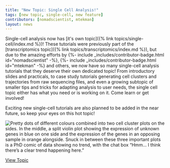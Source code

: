 ```yaml
---
title: "New Topic: Single Cell Analysis!"
tags: [new topic, single-cell, new feature]
contributors: [nomadscientist, mtekman]
layout: news
---
```


Single-cell analysis now has [it's own topic]({% link topics/single-cell/index.md %})! These tutorials were previously part of the [transcriptomics topic]({% link topics/transcriptomics/index.md %}), but due to the amazing efforts by {%- include _includes/contributor-badge.html id="nomadscientist" -%}, {%- include _includes/contributor-badge.html id="mtekman" -%} and others, we now have so many single-cell analysis tutorials that they deserve their own dedicated topic! From introductory slides and practicals, to case study tutorials generating cell clusters and trajectories from raw sequencing files, and even a growing subtopic of smaller tips and tricks for adapting analysis to user needs, the single cell topic either has what you need or is working on it. Come learn or get involved!

Exciting new single-cell tutorials are also planned to be added in the near future, so keep your eyes on this hot topic!

![Pretty dots of different colours combined into two cell cluster plots on the sides. In the middle, a split violin plot showing the expression of unknown genes in blue on one side and the expression of the genes in an opposing sample in orange alongside. Snuck in between these three important plots is a PhD comic of data showing no trend, with the chat box “Hmm… I think there’s a clear trend happening here.”](../../images/single_cell.png "Single cell visualisations are fun")

<a href="{% link topics/single-cell/index.md %}" class="btn btn-primary">View Topic</a>
